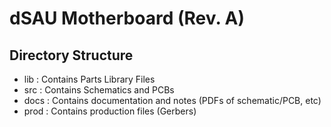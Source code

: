 # dSAU Motherboard (Rev. A)

## Directory Structure

- lib     : Contains Parts Library Files
- src     : Contains Schematics and PCBs
- docs    : Contains documentation and notes (PDFs of schematic/PCB, etc)
- prod    : Contains production files (Gerbers)